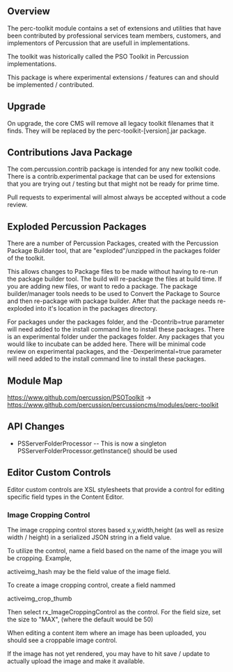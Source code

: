 ## Overview

The perc-toolkit module contains a set of extensions and utilities that have been contributed by professional services team members, customers, and implementors of Percussion that are usefull in implementations. 

The toolkit was historically called the PSO Toolkit in Percussion implementations.

This package is where experimental extensions / features can and should be implemented / contributed.

## Upgrade
On upgrade, the core CMS will remove all legacy toolkit filenames that it finds.  They will be replaced by the perc-toolkit-[version].jar package.

## Contributions Java Package

The com.percussion.contrib package is intended for any new toolkit code.  There is a contrib.experimental package that can be used for extensions that you are trying out / testing but that might not be ready for prime time.

Pull requests to experimental will almost always be accepted without a code review.

## Exploded Percussion Packages

There are a number of Percussion Packages, created with the Percussion Package Builder tool, that are "exploded"/unzipped in the packages folder of the toolkit.

This allows changes to Package files to be made without having to re-run the package builder tool. The build will re-package the files at build time.  If you are adding new files, or want to redo a package.  The package builder/manager tools needs to be used to Convert the Package to Source and then re-package with package builder.  After that the package needs re-exploded into it's location in the packages directory.

For packages under the packages folder, and the -Dcontrib=true parameter will need added to the install command line to install these packages.
There is an experimental folder under the packages folder.  Any packages that you would like to incubate can be added here.  There will be minimal code review on experimental packages, and the -Dexperimental=true parameter will need added to the install command line to install these packages.

## Module Map

https://www.github.com/percussion/PSOToolkit -> https://www.github.com/percussion/percussioncms/modules/perc-toolkit

## API Changes
- PSServerFolderProcessor
-- This is now a singleton  PSServerFolderProcessor.getInstance() should be used 
  
## Editor Custom Controls
Editor custom controls are XSL stylesheets that provide a control for editing specific field types in the Content Editor.

### Image Cropping Control
The image cropping control stores based x,y,width,height (as well as resize width / height) in a serialized JSON string in a field value.

To utilize the control, name a field based on the name of the image you will be cropping.  Example,

activeimg_hash may be the field value of the image field.

To create a image cropping control, create a field nammed

activeimg_crop_thumb

Then select rx_ImageCroppingControl as the control.  For the field size, set the size to "MAX", (where the default would be 50)

When editing a content item where an image has been uploaded, you should see a croppable image control.

If the image has not yet rendered, you may have to hit save / update to actually upload the image and make it available.